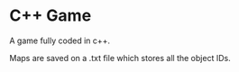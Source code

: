 # C++ Game

A game fully coded in c++.

Maps are saved on a .txt file which stores all the object IDs.
